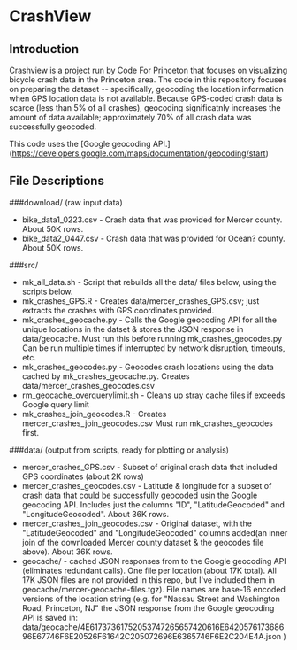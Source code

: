 
# CrashView

## Introduction
Crashview is a project run by Code For Princeton that focuses on visualizing bicycle crash data in the Princeton area.  The code in this repository focuses on preparing the dataset -- specifically, geocoding the location information when GPS location data is not available. Because GPS-coded crash data is scarce (less than 5% of all crashes), geocoding significatnly increases the amount of data available; approximately 70% of all crash data was successfully geocoded.

This code uses the [Google geocoding API.] (https://developers.google.com/maps/documentation/geocoding/start)

## File Descriptions

###download/  (raw input data)
* bike_data1_0223.csv - Crash data that was provided for Mercer county. About 50K rows. 
* bike_data2_0447.csv - Crash data that was provided for Ocean? county. About 50K rows. 

###src/ 
* mk_all_data.sh - Script that rebuilds all the data/ files below, using the scripts below. 
* mk_crashes_GPS.R - Creates data/mercer_crashes_GPS.csv; just extracts the crashes with GPS coordinates provided. 
* mk_crashes_geocache.py - Calls the Google geocoding API for all the unique locations in the datset & stores the JSON response in data/geocache. Must run this before running mk_crashes_geocodes.py  Can be run multiple times if interrupted by network disruption, timeouts, etc. 
* mk_crashes_geocodes.py - Geocodes crash locations using the data cached by mk_crashes_geocache.py. Creates data/mercer_crashes_geocodes.csv
* rm_geocache_overquerylimit.sh - Cleans up stray cache files if exceeds Google query limit 
* mk_crashes_join_geocodes.R - Creates mercer_crashes_join_geocodes.csv  Must run mk_crashes_geocodes first. 

###data/  (output from scripts, ready for plotting or analysis)
* mercer_crashes_GPS.csv - Subset of original crash data that included GPS coordinates (about 2K rows)
* mercer_crashes_geocodes.csv - Latitude & longitude for a subset of crash data that could be successfully geocoded usin the Google geocoding API. Includes just the columns "ID", "LatitudeGeocoded" and "LongitudeGeocoded". About 36K rows. 
* mercer_crashes_join_geocodes.csv - Original dataset, with the "LatitudeGeocoded" and "LongitudeGeocoded" columns added(an inner join of the downloaded Mercer county dataset & the geocodes file above). About 36K rows.
* geocache/ - cached JSON responses from to the Google geocoding API (eliminates redundant calls). One file per location (about 17K total).  All 17K JSON files are not provided in this repo, but I've included them in geocache/mercer-geocache-files.tgz). File names are base-16 encoded versions of the location string (e.g. for "Nassau Street and Washington Road, Princeton, NJ" the JSON response from the Google geocoding API is saved in:  data/geocache/4E61737361752053747265657420616E642057617368696E67746F6E20526F61642C205072696E6365746F6E2C204E4A.json ) 

